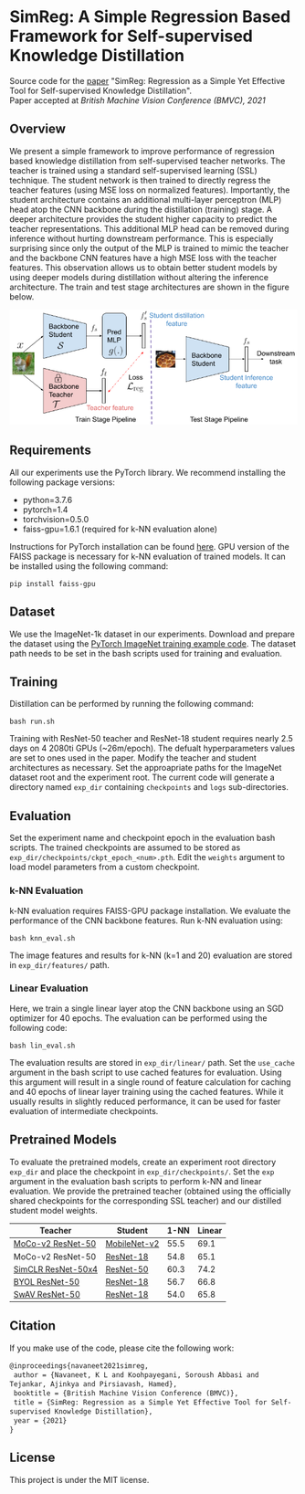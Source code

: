 # SimReg: A Simple Regression Based Framework for Self-supervised Knowledge Distillation

Source code for the [paper](https://www.bmvc2021-virtualconference.com/assets/papers/1137.pdf) "SimReg: Regression as a Simple Yet Effective Tool for Self-supervised Knowledge Distillation".\
Paper accepted at _British Machine Vision Conference (BMVC), 2021_

## Overview

We present a simple framework to improve performance of regression based knowledge distillation from self-supervised teacher networks. The teacher is trained using a standard self-supervised learning (SSL) technique. The student network is then trained to directly regress the teacher features (using MSE loss on normalized features). Importantly, the student architecture contains an additional multi-layer perceptron (MLP) head atop the CNN backbone during the distillation (training) stage. A deeper architecture provides the student higher capacity to predict the teacher representations. This additional MLP head can be removed during inference without hurting downstream performance. This is especially surprising since only the output of the MLP is trained to mimic the teacher and the backbone CNN features have a high MSE loss with the teacher features. This observation allows us to obtain better student models by using deeper models during distillation without altering the inference architecture. The train and test stage architectures are shown in the figure below.

![](arch_reg.png)

## Requirements

All our experiments use the PyTorch library. We recommend installing the following package versions:
- python=3.7.6
- pytorch=1.4
- torchvision=0.5.0
- faiss-gpu=1.6.1 (required for k-NN evaluation alone)

Instructions for PyTorch installation can be found [here](https://pytorch.org/). 
GPU version of the FAISS package is necessary for k-NN evaluation of trained models. It can be installed using the following command:
```shell
pip install faiss-gpu
```

## Dataset

We use the ImageNet-1k dataset in our experiments. Download and prepare the dataset using the [PyTorch ImageNet training example code](https://github.com/pytorch/examples/tree/master/imagenet). The dataset path needs to be set in the bash scripts used for training and evaluation.

## Training

Distillation can be performed by running the following command:
```shell
bash run.sh
```
Training with ResNet-50 teacher and ResNet-18 student requires nearly 2.5 days on 4 2080ti GPUs (~26m/epoch). The defualt hyperparameters values are set to ones used in the paper. Modify the teacher and student architectures as necessary. Set the approapriate paths for the ImageNet dataset root and the experiment root. The current code will generate a directory named ```exp_dir``` containing ```checkpoints``` and ```logs``` sub-directories.

## Evaluation

Set the experiment name and checkpoint epoch in the evaluation bash scripts. The trained checkpoints are assumed to be stored as ```exp_dir/checkpoints/ckpt_epoch_<num>.pth```. Edit the ```weights``` argument to load model parameters from a custom checkpoint. 

### k-NN Evaluation

k-NN evaluation requires FAISS-GPU package installation. We evaluate the performance of the CNN backbone features. Run k-NN evaluation using:
```shell
bash knn_eval.sh
```
The image features and results for k-NN (k=1 and 20) evaluation are stored in ```exp_dir/features/``` path. 

### Linear Evaluation

Here, we train a single linear layer atop the CNN backbone using an SGD optimizer for 40 epochs. The evaluation can be performed using the following code:
```shell
bash lin_eval.sh
```
The evaluation results are stored in ```exp_dir/linear/``` path. Set the ```use_cache``` argument in the bash script to use cached features for evaluation. Using this argument will result in a single round of feature calculation for caching and 40 epochs of linear layer training using the cached features. While it usually results in slightly reduced performance, it can be used for faster evaluation of intermediate checkpoints.

## Pretrained Models

To evaluate the pretrained models, create an experiment root directory ```exp_dir``` and place the checkpoint in ```exp_dir/checkpoints/```. Set the ```exp``` argument in the evaluation bash scripts to perform k-NN and linear evaluation. We provide the pretrained teacher (obtained using the officially shared checkpoints for the corresponding SSL teacher) and our distilled student model weights.

| Teacher | Student | 1-NN | Linear |
| ------- | ------- | ---- | ------ |
| [MoCo-v2 ResNet-50](https://dl.fbaipublicfiles.com/moco/moco_checkpoints/moco_v2_800ep/moco_v2_800ep_pretrain.pth.tar) | [MobileNet-v2](https://drive.google.com/drive/folders/1sxd0dmgVDxqGCgg1BaOOWCT3aQHwSMqu?usp=sharing) | 55.5 | 69.1 |
| MoCo-v2 ResNet-50 | [ResNet-18](https://drive.google.com/file/d/1rKWBf5Tf9lsCbz-aJz30otIQWFMsnICX/view?usp=sharing) | 54.8 | 65.1 |
| [SimCLR ResNet-50x4](https://drive.google.com/file/d/1fZ2gfHRjVSFz9Hf2PHsPUao9ZKmUXg4z/view?usp=sharing) | [ResNet-50](https://drive.google.com/file/d/1R_Ljmd9GMAtUTwLtM61r_cngqVsaQUFh/view?usp=sharing) | 60.3 | 74.2 |
| [BYOL ResNet-50](https://drive.google.com/file/d/1AN2XGuXat2OHDPNPR5E-j2znbhy5n6YS/view?usp=sharing) | [ResNet-18](https://drive.google.com/file/d/19_q_je5p2ItPv47yvVVqLy4wL46nagRn/view?usp=sharing) | 56.7 | 66.8 |
| [SwAV ResNet-50](https://dl.fbaipublicfiles.com/deepcluster/swav_400ep_bs256_pretrain.pth.tar) | [ResNet-18](https://drive.google.com/file/d/1eW0aCdqctm4hTXIuxyxNFc6rrQFUcYsu/view?usp=sharing) | 54.0 | 65.8 |

## Citation

If you make use of the code, please cite the following work:
```
@inproceedings{navaneet2021simreg,
 author = {Navaneet, K L and Koohpayegani, Soroush Abbasi and Tejankar, Ajinkya and Pirsiavash, Hamed},
 booktitle = {British Machine Vision Conference (BMVC)},
 title = {SimReg: Regression as a Simple Yet Effective Tool for Self-supervised Knowledge Distillation},
 year = {2021}
}
```

## License

This project is under the MIT license.
